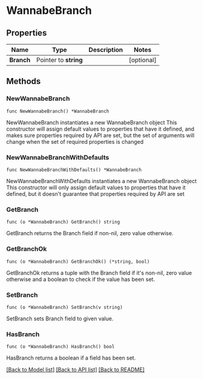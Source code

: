 # WannabeBranch

## Properties

Name | Type | Description | Notes
------------ | ------------- | ------------- | -------------
**Branch** | Pointer to **string** |  | [optional] 

## Methods

### NewWannabeBranch

`func NewWannabeBranch() *WannabeBranch`

NewWannabeBranch instantiates a new WannabeBranch object
This constructor will assign default values to properties that have it defined,
and makes sure properties required by API are set, but the set of arguments
will change when the set of required properties is changed

### NewWannabeBranchWithDefaults

`func NewWannabeBranchWithDefaults() *WannabeBranch`

NewWannabeBranchWithDefaults instantiates a new WannabeBranch object
This constructor will only assign default values to properties that have it defined,
but it doesn't guarantee that properties required by API are set

### GetBranch

`func (o *WannabeBranch) GetBranch() string`

GetBranch returns the Branch field if non-nil, zero value otherwise.

### GetBranchOk

`func (o *WannabeBranch) GetBranchOk() (*string, bool)`

GetBranchOk returns a tuple with the Branch field if it's non-nil, zero value otherwise
and a boolean to check if the value has been set.

### SetBranch

`func (o *WannabeBranch) SetBranch(v string)`

SetBranch sets Branch field to given value.

### HasBranch

`func (o *WannabeBranch) HasBranch() bool`

HasBranch returns a boolean if a field has been set.


[[Back to Model list]](../README.md#documentation-for-models) [[Back to API list]](../README.md#documentation-for-api-endpoints) [[Back to README]](../README.md)


